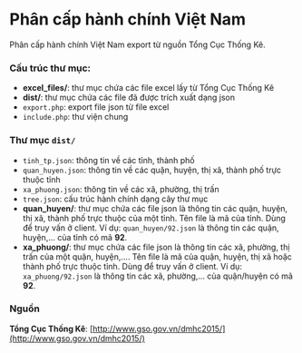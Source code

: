 # Phân cấp hành chính Việt Nam

Phân cấp hành chính Việt Nam export từ nguồn Tổng Cục Thống Kê.

### Cấu trúc thư mục:

- **excel_files/**: thư mục chứa các file excel lấy từ Tổng Cục Thống Kê
- **dist/**: thư mục chứa các file đã được trích xuất dạng json
- `export.php`: export file json từ file excel
- `include.php`: thư viện chung

### Thư mục `dist/`

- `tinh_tp.json`: thông tin về các tỉnh, thành phố
- `quan_huyen.json`: thông tin về các quận, huyện, thị xã, thành phố trực thuộc tỉnh
- `xa_phuong.json`: thông tin về các xã, phường, thị trấn
- `tree.json`: cấu trúc hành chính dạng cây thư mục
- **quan_huyen/**: thư mục chứa các file json là thông tin các quận, huyện, thị xã, thành phố trực thuộc của một tỉnh. Tên file là mã của tỉnh. Dùng để truy vấn ở client. Ví dụ: `quan_huyen/92.json` là thông tin các quận, huyện,... của tỉnh có mã **92**.
- **xa_phuong/**: thư mục chứa các file json là thông tin các xã, phường, thị trấn của một quận, huyện,.... Tên file là mã của quận, huyện, thị xã hoặc thành phố trực thuộc tỉnh. Dùng để truy vấn ở client. Ví dụ: `xa_phuong/92.json` là thông tin các xã, phường,... của quận/huyện có mã **92**.

### Nguồn

**Tổng Cục Thống Kê**: [http://www.gso.gov.vn/dmhc2015/](http://www.gso.gov.vn/dmhc2015/)
